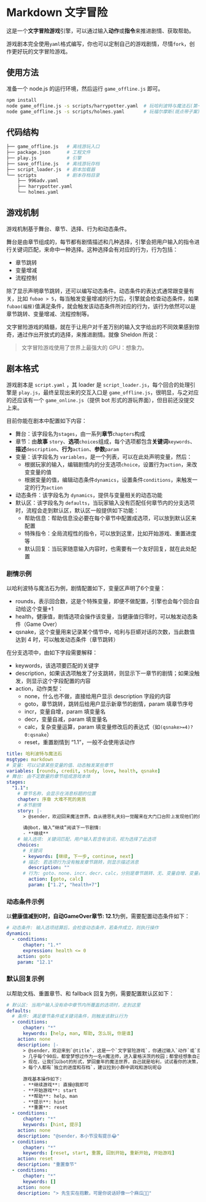 # Markdown 文字冒险

这是一个**文字冒险游戏**引擎，可以通过输入**动作**或**指令**来推进剧情、获取帮助。

游戏剧本完全使用`yaml`格式编写，你也可以定制自己的游戏剧情，尽情`fork`，创作更好玩的文字冒险游戏。

## 使用方法

准备一个 node.js 的运行环境，然后运行 `game_offline.js` 即可。

```bash
npm install
node game_offline.js -s scripts/harrypotter.yaml  # 玩哈利波特与魔法石(第一章)
node game_offline.js -s scripts/holmes.yaml       # 玩福尔摩斯(斑点带子案)
```

## 代码结构

```bash
├── game_offline.js   # 离线游玩入口
├── package.json      # 工程文件
├── play.js           # 引擎
├── save_offline.js   # 离线游玩存档
├── script_loader.js  # 剧本加载器
└── scripts           # 剧本存档目录
    ├── 996adv.yaml
    ├── harrypotter.yaml
    └── holmes.yaml
```

## 游戏机制

游戏机制基于舞台、章节、选择、行为和动态条件。

舞台是由章节组成的，每节都有剧情描述和几种选择，引擎会把用户输入的指令进行关键词匹配，来命中一种选择。这种选择会有对应的行为，行为包括：

- 章节跳转
- 变量增减
- 流程控制

除了显示声明章节跳转，还可以编写动态条件。动态条件的表达式通常跟变量有关，比如 `fubao > 5`，每当触发变量增减的行为后，引擎就会检查动态条件，如果`fubao(福报)`值满足条件，就会触发该动态条件所对应的行为，该行为依然可以是章节跳转、变量增减、流程控制等。

文字冒险游戏的精髓，就在于让用户对千差万别的输入文字给出的不同效果感到惊奇，通过作出开放式的选择，来推进剧情。就像 Sheldon 所说：

> 文字冒险游戏使用了世界上最强大的 GPU：想象力。

## 剧本格式

游戏剧本是 `script.yaml` ，其 loader 是 `script_loader.js`，每个回合的处理引擎是 `play.js`，最终呈现出来的交互入口是 `game_offline.js`，很明显，与之对应的还应该有一个 `game_online.js`（提供 bot 形式的游玩界面），但目前还没提交上来。

目前你能在剧本中配置如下内容：

- 舞台：该字段名为`stages`，由一系列**章节**`chapters`构成
- 章节：由**故事** `story`、**选项**`choices`组成，每个选项都包含**关键词**`keywords`、**描述**`description`、**行为**`action`、**参数**`param`
- 变量：该字段名为 `variables`，是一个列表，可以在此处声明变量，然后：
  - 根据玩家的输入，编辑剧情内的分支选项`choice`，设置行为`action`，来改变变量的值
  - 根据变量的值，编辑动态条件`dynamics`，设置条件`conditions`，来触发一定的行为`action`
- 动态条件：该字段名为 `dynamics`，提供与变量相关的动态功能
- 默认区：该字段名为 `defaults`，当玩家输入没有匹配任何章节内的分支选项时，流程会走到默认区，默认区一般提供如下功能：
  - 帮助信息：帮助信息没必要在每个章节中配置成选项，可以放到默认区来配置
  - 特殊指令：全局流程性的指令，可以放到这里，比如开始游戏、重置进度等
  - 默认回复：当玩家随意输入内容时，也需要有一个友好回复，就在此处配置

### 剧情示例

以哈利波特与魔法石为例，剧情配置如下，变量区声明了6个变量：

- rounds，表示回合数，这是个特殊变量，即便不做配置，引擎也会每个回合自动给这个变量+1
- health，健康值，剧情选项会操作该变量，当健康值归零时，可以触发动态条件（Game Over）
- qsnake，这个变量用来记录某个情节中，哈利与巨蟒对话的次数，当此数值达到 4 时，可以触发动态条件（章节跳转）

在分支选项中，由如下字段需要解释：

- keywords，该选项要匹配的关键字
- description，如果该选项触发了分支跳转，则显示下一章节的剧情；如果没触发，则显示这个字段配置的内容
- action，动作类型：
  - none，什么也不做，直接给用户显示 description 字段的内容
  - goto，章节跳转，跳转后给用户显示新章节的剧情，param 填章节序号
  - incr，变量自增，param 填变量名
  - decr，变量自减，param 填变量名
  - calc，复杂变量运算，param 填变量修改后的表达式（如`(qsnake>=4)?0:qsnake`）
  - reset，重置剧情到 “1.1”，一般不会使用该动作

```yaml
title: 哈利波特与魔法石
msgtype: markdown
# 变量: 可以记录某些变量的值、动态触发某些章节
variables: [rounds, credit, study, love, health, qsnake]
# 舞台: 由不定数量的章节组成游戏本体
stages:
  "1.1":
    # 章节名称，会显示在消息标题的位置
    chapter: 序章 大难不死的男孩 
    # 本节剧情
    story: |-
      > @sender，欢迎回来魔法世界。自从德思礼夫妇一觉醒来在大门口台阶上发现他们的外甥，已经快十年过去了，女贞路却几乎没有变化。湛蓝的天空上悬着几片云朵，太阳依旧升到整洁的花园上，☀️阳光洒满他们的起居室，只有壁炉台上的照片显示出流失了多少时光。照片上的大头娃娃骑着一辆🚴自行车、乘坐🎠旋转木马、和母亲拥吻，他们的儿子达力显然已经不再是个小婴儿了。这栋房子里，🙈没有任何迹象表明这儿还住着另一个男孩。
      
      请@bot，输入“继续”阅读下一节剧情: 
      - **继续**
    # 输入选项: 关键词匹配，用户输入若含有该词，视为选择了此选项
    choices:
      # 关键词
      - keywords: [继续, 下一步, continue, next]
      # 描述: 若选项行为没有触发章节跳转，则显示描述消息
        description: ""
      # 行为: goto、none、incr、decr、calc，分别是章节跳转、无、变量自增、变量自减、变量运算
        action: [goto, calc]
        param: ["1.2", "health+7"]
```

### 动态条件示例

以**健康值减到0时，自动GameOver章节: 12.1**为例，需要配置动态条件如下：

```yaml
# 动态条件: 输入选项结算后，会检查动态条件，若条件成立，则执行操作
dynamics:
  - conditions:
      chapter: "1.*"
      expression: health <= 0
    action: goto
    param: "12.1"
```

### 默认回复示例

以帮助文档、重置章节、和 fallback 回复为例，需要配置默认区如下：

```yaml
# 默认区: 当用户输入没有命中章节内所覆盖的选项时，走到这里
defaults:
  # 条件: 满足章节条件或关键词条件，则触发该默认行为
  - conditions:
      chapter: "*"
      keywords: [help, man, 帮助, 怎么玩, 你是谁]
    action: none
    description: |-
      > @sender，欢迎来到`@title`，这是一个`文字冒险游戏`，你通过输入`动作`或`指令`来推进剧情、获取帮助。
      > 几乎每个90后，都曾梦想过作为一名🔯魔法师，进入霍格沃茨的校园；都曾经想象自己置身哈利波特的剧情中，或是作出🎲改变魔法世界的决策、或是体会⛳魁地奇的欢乐、或是去充满危险的🐸禁林里冒险。
      > 现在，让我们以bot的形式，梦回童年的魔法世界，自己就是哈利，试试看你的决策，会书写出怎样的故事。
      > 每个人都有`独立的进度和存档`，建议拉到小群中调戏和游玩呢😄
      
      游戏基本操作如下: 
      - **继续游戏**: 直接@我即可
      - **开始游戏**: start
      - **帮助**: help、man
      - **提示**: hint
      - **重置**: reset
  - conditions:
      chapter: "*"
      keywords: [hint, 提示]
    action: none
    description: "@sender，本小节没有提示😂"
  - conditions:
      chapter: "*"
      keywords: [reset, start, 重置, 回到开始, 重新开始, 开始游戏]
    action: reset
    description: "重置章节"
  - conditions:
      chapter: "*"
      keywords: []
    action: none
    description: "> 先生实在抱歉，可是你说话好像一个麻瓜🌚🌝"
```


